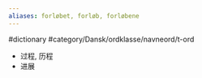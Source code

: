 ```yaml
---
aliases: forløbet, forløb, forløbene
---
```

#dictionary #category/Dansk/ordklasse/navneord/t-ord 

- 过程, 历程
- 进展